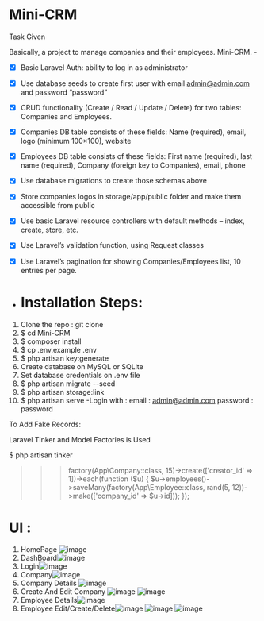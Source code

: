 # Mini-CRM
Task Given

Basically, a project to manage companies and their employees. Mini-CRM. -


- [X] Basic Laravel Auth: ability to log in as administrator

- [X] Use database seeds to create first user with email admin@admin.com and password “password”

- [X] CRUD functionality (Create / Read / Update / Delete) for two tables: Companies and Employees.

- [X] Companies DB table consists of these fields: Name (required), email, logo (minimum 100×100), website

- [X] Employees DB table consists of these fields: First name (required), last name (required), Company (foreign key to Companies), email, phone

- [X] Use database migrations to create those schemas above

- [X] Store companies logos in storage/app/public folder and make them accessible from public

- [X] Use basic Laravel resource controllers with default methods – index, create, store, etc.

- [X] Use Laravel’s validation function, using Request classes

- [X] Use Laravel’s pagination for showing Companies/Employees list, 10 entries  per page.


- # Installation Steps:
 1. Clone the repo : git clone 
 2. $ cd Mini-CRM
 3. $ composer install
 4. $ cp .env.example .env
 5. $ php artisan key:generate
 6. Create database on MySQL or SQLite
 7. Set database credentials on .env file
 8. $ php artisan migrate --seed
 9. $ php artisan storage:link
 10. $ php artisan serve
-Login with :
email : 
  admin@admin.com
password : 
  password


To Add Fake Records:

Laravel Tinker and Model Factories is Used

 $ php artisan tinker
 >>> factory(App\Company::class, 15)->create(['creator_id' => 1])->each(function ($u) { $u->employees()->saveMany(factory(App\Employee::class, rand(5, 12))->make(['company_id'   => $u->id])); });

# UI :

1. HomePage
![image](https://user-images.githubusercontent.com/63161743/146979591-a613ca19-cb3c-4ec2-9f2b-c27febdb42a2.png)
2. DashBoard![image](https://user-images.githubusercontent.com/63161743/146979698-fac426cf-352a-47bf-ae34-37d211dc871e.png)
3. Login![image](https://user-images.githubusercontent.com/63161743/146979826-8aa65558-b8fe-4291-949f-fb6536a560f1.png)
4. Company![image](https://user-images.githubusercontent.com/63161743/146979904-3e08b643-3174-48dc-b45f-d41ae4099bc4.png)
5. Company Details ![image](https://user-images.githubusercontent.com/63161743/146979982-fd5b4646-da6d-4d3e-bdac-1c347adf56bd.png)
6. Create And Edit Company ![image](https://user-images.githubusercontent.com/63161743/146980039-d5763423-c2eb-4657-a159-ff26a7633666.png)
![image](https://user-images.githubusercontent.com/63161743/146980088-a9ff5764-2459-44ed-8a10-eb4f03240621.png)
7. Employee Details![image](https://user-images.githubusercontent.com/63161743/146980133-b2af43ef-bdde-4deb-a55c-854f9ce7773e.png)
8. Employee Edit/Create/Delete![image](https://user-images.githubusercontent.com/63161743/146980254-9ed5f378-6b57-4104-85d2-2bb49cfe779c.png)
![image](https://user-images.githubusercontent.com/63161743/146980277-a8a6269b-3d7a-4ff7-aff0-36b14a0cab23.png)
![image](https://user-images.githubusercontent.com/63161743/146980299-e30665bf-ffbb-4a95-a11b-9754e4bbe941.png)




